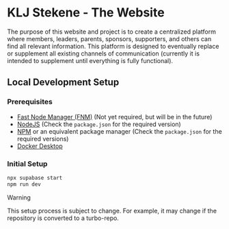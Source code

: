 # KLJ Stekene - The Website

The purpose of this website and project is to create a centralized platform where members, leaders, parents, sponsors, supporters, and others can find all relevant information. This platform is designed to eventually replace or supplement all existing channels of communication (currently it is intended to supplement until everything is fully functional).

## Local Development Setup

### Prerequisites

- [Fast Node Manager (FNM)](https://fnm.vercel.app) (Not yet required, but will be in the future)
- [NodeJS](https://nodejs.org/) (Check the `package.json` for the required version)
- [NPM](https://www.npmjs.com/) or an equivalent package manager (Check the `package.json` for the required versions)
- [Docker Desktop](https://docs.docker.com/desktop/)

### Initial Setup

```sh
npx supabase start
npm run dev
```

> [!WARNING]
> This setup process is subject to change. For example, it may change if the repository is converted to a turbo-repo.
